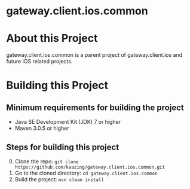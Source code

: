 # gateway.client.ios.common

# About this Project

gateway.client.ios.common is a parent project of gateway.client.ios and future iOS related projects.

# Building this Project

## Minimum requirements for building the project

* Java SE Development Kit (JDK) 7 or higher
* Maven 3.0.5 or higher

## Steps for building this project

0. Clone the repo: ```git clone https://github.com/kaazing/gateway.client.ios.common.git```
0. Go to the cloned directory: ```cd gateway.client.ios.common```
0. Build the project: ```mvn clean install```
